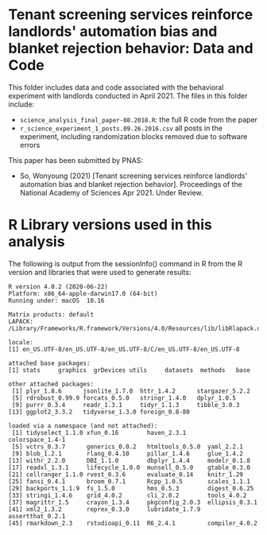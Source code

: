 # Tenant screening services reinforce landlords' automation bias and blanket rejection behavior: Data and Code
This folder includes data and code associated with the behavioral experiment with landlords conducted in April 2021. The files in this folder include:

* `science_analysis_final_paper-08.2018.R`: the full R code from the paper
* `r_science_experiment_1_posts.09.26.2016.csv` all posts in the experiment, including randomization blocks removed due to software errors

This paper has been submitted by PNAS:
* So, Wonyoung (2021) [Tenant screening services reinforce landlords' automation bias and blanket rejection behavior]. Proceedings of the National Academy of Sciences Apr 2021. Under Review.

# R Library versions used in this analysis
The following is output from the sessionInfo() command in R from the R version and libraries that were used to generate results:

```
R version 4.0.2 (2020-06-22)
Platform: x86_64-apple-darwin17.0 (64-bit)
Running under: macOS  10.16

Matrix products: default
LAPACK: /Library/Frameworks/R.framework/Versions/4.0/Resources/lib/libRlapack.dylib

locale:
[1] en_US.UTF-8/en_US.UTF-8/en_US.UTF-8/C/en_US.UTF-8/en_US.UTF-8

attached base packages:
[1] stats     graphics  grDevices utils     datasets  methods   base     

other attached packages:
 [1] plyr_1.8.6      jsonlite_1.7.0  httr_1.4.2      stargazer_5.2.2
 [5] rdrobust_0.99.9 forcats_0.5.0   stringr_1.4.0   dplyr_1.0.5    
 [9] purrr_0.3.4     readr_1.3.1     tidyr_1.1.3     tibble_3.0.3   
[13] ggplot2_3.3.2   tidyverse_1.3.0 foreign_0.8-80 

loaded via a namespace (and not attached):
 [1] tidyselect_1.1.0 xfun_0.16        haven_2.3.1      colorspace_1.4-1
 [5] vctrs_0.3.7      generics_0.0.2   htmltools_0.5.0  yaml_2.2.1      
 [9] blob_1.2.1       rlang_0.4.10     pillar_1.4.6     glue_1.4.2      
[13] withr_2.2.0      DBI_1.1.0        dbplyr_1.4.4     modelr_0.1.8    
[17] readxl_1.3.1     lifecycle_1.0.0  munsell_0.5.0    gtable_0.3.0    
[21] cellranger_1.1.0 rvest_0.3.6      evaluate_0.14    knitr_1.29      
[25] fansi_0.4.1      broom_0.7.1      Rcpp_1.0.5       scales_1.1.1    
[29] backports_1.1.9  fs_1.5.0         hms_0.5.3        digest_0.6.25   
[33] stringi_1.4.6    grid_4.0.2       cli_2.0.2        tools_4.0.2     
[37] magrittr_1.5     crayon_1.3.4     pkgconfig_2.0.3  ellipsis_0.3.1  
[41] xml2_1.3.2       reprex_0.3.0     lubridate_1.7.9  assertthat_0.2.1
[45] rmarkdown_2.3    rstudioapi_0.11  R6_2.4.1         compiler_4.0.2 
```

